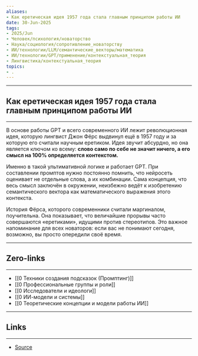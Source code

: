 ```yaml
---
aliases: 
- Как еретическая идея 1957 года стала главным принципом работы ИИ 
date: 30-Jun-2025
tags:
- 2025/Jun
- Человек/психология/новаторство
- Наука/социология/сопротивление_новаторству
- ИИ/технологии/LLM/семантические_векторы/математика
- ИИ/технологии/GPT/применение/контекстуальная_теория
- Лингвистика/контекстуальная_теория
topics:
- .
---
```

-----
##  Как еретическая идея 1957 года стала главным принципом работы ИИ 
-----
В основе работы GPT и всего современного ИИ лежит революционная идея, которую лингвист Джон Фёрс выдвинул ещё в 1957 году и за которую его считали научным еретиком. Идея звучит абсурдно, но она является ключом ко всему: **слово само по себе не значит ничего, а его смысл на 100% определяется контекстом.**

Именно в такой ультимативной логике и работает GPT. При составлении промптов нужно постоянно помнить, что нейросеть оценивает не отдельные слова, а их комбинации. Сама концепция, что весь смысл заключён в окружении, неизбежно ведёт к изобретению семантического вектора как математического выражения этого контекста.

История Фёрса, которого современники считали маргиналом, поучительна. Она показывает, что величайшие прорывы часто совершаются «еретиками», идущими против стереотипов. Это важное напоминание для всех новаторов: если вас не понимают сегодня, возможно, вы просто опередили своё время.

---
## Zero-links
---
- [[0 Техники создания подсказок (Промптинг)]]
- [[0 Профессиональные группы и роли]]
- [[0 Исследователи и идеологи]]
- [[0 ИИ-модели и системы]]
- [[0 Теоретические концепции и модели работы ИИ]]

---
## Links
---
- [Source](https://t.me/turboproject/1762)